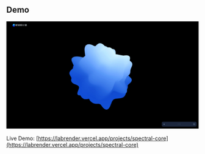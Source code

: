 ## Demo

![Spectral Shader Preview](https://github.com/sujitkoji/RenderLab/blob/main/src/app/Lab/SpectralCore/Demo/spectral.png?raw=true)

Live Demo: [https://labrender.vercel.app/projects/spectral-core](https://labrender.vercel.app/projects/spectral-core)

